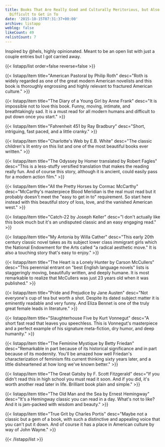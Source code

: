 ```yaml
---
title: Books That Are Really Good and Culturally Meritorious, but Also Not Terribly
  Difficult to Get in To
date: '2015-10-15T07:31:37+00:00'
archive: listapp
weblog: false
likeCount: 49
relistCount: 7
---
```


Inspired by @hels, highly opinionated. Meant to be an open list with just a couple entries but I got carried away.

<!--more-->

{{< listapp/list order=false reverse=false >}}

   {{< listapp/item title="American Pastoral by Philip Roth"
      desc="Roth is widely regarded as one of the great modern American novelists and this book is thoroughly engrossing and highly relevant to fractured American culture." >}}

   {{< listapp/item title="The Diary of a Young Girl by Anne Frank"
      desc="It is impossible not to love this book. Funny, moving, intimate, and breathtakingly sad. It is a must read for all modern humans and difficult to put down once you start." >}}

   {{< listapp/item title="Fahrenheit 451 by Ray Bradbury"
      desc="Short, intriguing, fast paced, and a little cranky." >}}

   {{< listapp/item title="Charlotte's Web by E.B. White"
      desc="The classic children's lit entry on this list and one of the most beautiful books ever written." >}}

   {{< listapp/item title="The Odyssey by Homer translated by Robert Fagles"
      desc="This is a less-stuffy versified translation that makes the reading really fun. And of course this story, although it is ancient, could easily pass for a modern action film." >}}

   {{< listapp/item title="All the Pretty Horses by Cormac McCarthy"
      desc="McCarthy's masterpiece Blood Meridian is the real must read but it probably doesn't meet the \"easy to get in to\" requirement. So start here instead with this beautiful story of loss, love, and the vanished American west." >}}

   {{< listapp/item title="Catch-22 by Joseph Keller"
      desc="I don't actually like this book much but it's an undisputed classic and an easy engaging read." >}}

   {{< listapp/item title="My Antonia by Willa Cather"
      desc="This early 20th century classic novel takes as its subject lower class immigrant girls which the National Endowment for the Arts called \"a radical aesthetic move.\" It is also a touching story that's easy to enjoy." >}}

   {{< listapp/item title="The Heart is a Lonely Hunter by Carson McCullers"
      desc="This perennial entrant on \"best English language novels\" lists is staggeringly moving, beautifully written, and deeply humane. It is most remarkable to realize that McCullers was just 23 years old when it was published." >}}

   {{< listapp/item title="Pride and Prejudice by Jane Austen"
      desc="Not everyone's cup of tea but worth a shot. Despite its dated subject matter it is eminently readable and very funny. And Eliza Bennet is one of the truly great female leads in literature." >}}

   {{< listapp/item title="Slaughterhouse Five by Kurt Vonnegut"
      desc="A short fast read that leaves you speechless. This is Vonnegut's masterpiece and a perfect example of his signature meta-fiction, dry humor, and deep humanity." >}}

   {{< listapp/item title="The Feminine Mystique by Betty Friedan"
      desc="Remarkable in part because of its historical significance and in part because of its modernity. You'll be amazed how well Friedan's characterization of feminism fits current thinking sixty years later, and a little disheartened at how long we've known better." >}}

   {{< listapp/item title="The Great Gatsby by F. Scott Fitzgerald"
      desc="If you didn't read this in high school you must read it soon. And if you did, it's worth another read later in life. Brilliant book plain and simple." >}}

   {{< listapp/item title="The Old Man and the Sea by Ernest Hemingway"
      desc="It's a Hemingway classic you can read in a day. What's not to like? And it is jam-packed with wisdom and beauty." >}}

   {{< listapp/item title="True Grit by Charles Portis"
      desc="Maybe not a classic but a gem of a book, with such a distinctive and appealing voice that you can't put it down. And of course it has a place in American culture by way of John Wayne." >}}

{{< /listapp/list >}}
